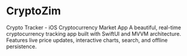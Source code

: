 # CryptoZim
Crypto Tracker - iOS Cryptocurrency Market App  A beautiful, real-time cryptocurrency tracking app built with SwiftUI and MVVM architecture.  Features live price updates, interactive charts, search, and offline persistence.
